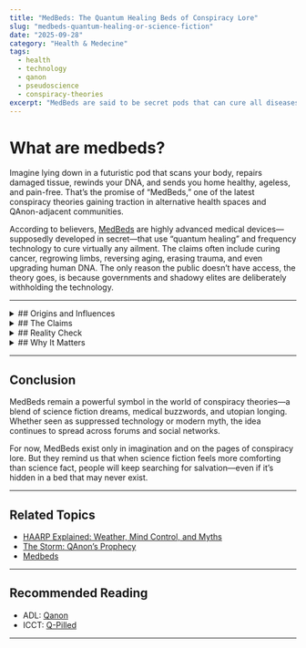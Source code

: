 ```yaml
---
title: "MedBeds: The Quantum Healing Beds of Conspiracy Lore"
slug: "medbeds-quantum-healing-or-science-fiction"
date: "2025-09-28"
category: "Health & Medecine"
tags:
  - health
  - technology
  - qanon
  - pseudoscience
  - conspiracy-theories
excerpt: "MedBeds are said to be secret pods that can cure all diseases, reverse aging, and even regrow limbs. Are they hidden technology or just modern science fiction?"
---
```


# What are medbeds?

Imagine lying down in a futuristic pod that scans your body, repairs damaged tissue, rewinds your DNA, and sends you home healthy, ageless, and pain-free. That’s the promise of “MedBeds,” one of the latest conspiracy theories gaining traction in alternative health spaces and QAnon-adjacent communities.  

According to believers, [MedBeds](https://mittval.is/everything-you-need-to-know-about-teslas-med-beds/) are highly advanced medical devices—supposedly developed in secret—that use “quantum healing” and frequency technology to cure virtually any ailment. The claims often include curing cancer, regrowing limbs, reversing aging, erasing trauma, and even upgrading human DNA. The only reason the public doesn’t have access, the theory goes, is because governments and shadowy elites are deliberately withholding the technology.  

---

<details>
<summary>## Origins and Influences</summary>

The [MedBed](https://roundtreelab.com/pemf-is-the-heart-of-medmed/) idea borrows heavily from science fiction. Films like *Elysium* [(2013)](https://en.wikipedia.org/wiki/Elysium_(film)) depicted pods that could instantly heal disease and injury, while *Star Trek* featured sickbay devices capable of regenerating organs. Conspiracy forums took these fictional visions and blended them with real buzzwords from quantum physics, regenerative medicine, and alternative therapies.  

The concept spread most rapidly in QAnon spaces. There, MedBeds are often linked with the larger narrative of a coming “Great Awakening” or “New Age” in which suppressed technologies will be revealed to the world. In these versions, MedBeds are bundled together with other myths such as free energy machines, anti-gravity craft, and the NESARA/GESARA global financial reset.  
</details>
<details>
<summary>## The Claims</summary>  

Believers claim MedBeds can:  
- Cure all forms of disease, including cancer and degenerative illnesses.  
- Reverse biological aging, restoring youth and vitality.  
- Heal trauma and erase negative memories.  
- Regrow lost limbs and organs.  
- Reprogram human DNA for “higher vibrational living.”  

These sweeping promises sound more like a wish list than medical science, but they resonate strongly with communities seeking hope beyond mainstream medicine.  
</details>
<details>
<summary>## Reality Check</summary>

In reality, there is no evidence that such technology exists. While modern science has made progress in areas like stem cell therapy, tissue engineering, and photobiomodulation (light-based therapies), none come close to the universal cure-all properties claimed for MedBeds.  

Photos of MedBeds circulating online often turn out to be either:  
- Movie props repurposed as “evidence.”  
- Standard hospital beds with cosmetic modifications.  
- Expensive “light therapy” or “frequency” devices marketed with exaggerated claims.  

Some opportunists have even set up “MedBed clinics” that charge thousands of dollars for sessions on devices that are little more than massage tables with LED lights.  
</details>
<details>
<summary>## Why It Matters</summary> 

The MedBed conspiracy reflects a broader human desire for miracle cures and technological salvation. At its core, it is less about science and more about hope—hope that suffering can end, that loss can be reversed, that aging itself can be defeated. In times of uncertainty, such narratives can be powerfully seductive.  

But there is also a darker side: false promises can lure vulnerable people into financial scams, delay real medical treatment, and deepen mistrust of legitimate science.  
</details>

---

## Conclusion  

MedBeds remain a powerful symbol in the world of conspiracy theories—a blend of science fiction dreams, medical buzzwords, and utopian longing. Whether seen as suppressed technology or modern myth, the idea continues to spread across forums and social networks.  

For now, MedBeds exist only in imagination and on the pages of conspiracy lore. But they remind us that when science fiction feels more comforting than science fact, people will keep searching for salvation—even if it’s hidden in a bed that may never exist.

---

## Related Topics

- [HAARP Explained: Weather, Mind Control, and Myths](/haarp-explained-weather-mind-control-and-myths)  
- [The Storm: QAnon’s Prophecy](/the-storm-qanon-prophecy)  
- [Medbeds](http://192.168.0.162:3000/article/medbeds-quantum-healing)  

---

## Recommended Reading

- ADL: [Qanon](https://www.adl.org/resources/backgrounder/qanon)  
- ICCT: [Q-Pilled](https://icct.nl/publication/q-pilled-conspiracy-theories-trump-and-election-violence-united-states)  

---


